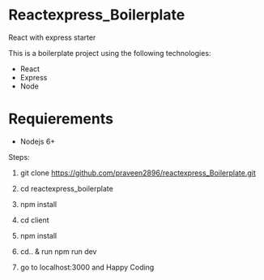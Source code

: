 # Reactexpress_Boilerplate
React with express starter

This is a boilerplate project using the following technologies:

- React
- Express
- Node

# Requierements

- Nodejs 6+

Steps:

1. git clone https://github.com/praveen2896/reactexpress_Boilerplate.git

2. cd reactexpress_boilerplate

3. npm install

4. cd client

5. npm install

6. cd.. & run npm run dev

7. go to localhost:3000 and Happy Coding
